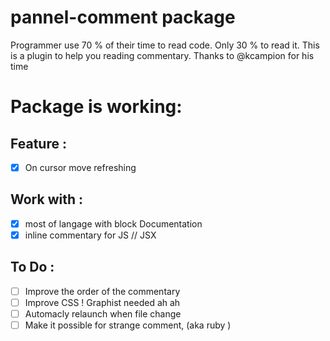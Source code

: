 # pannel-comment package

Programmer use 70 % of their time to read code. Only 30 % to read it.
This is a plugin to help you reading commentary.
Thanks to @kcampion for his time

#  Package is working:

## Feature :

- [x] On cursor move refreshing

## Work with :

- [x] most of langage with block Documentation
- [x] inline commentary for JS // JSX

## To Do :

- [ ] Improve the order of the commentary
- [ ] Improve CSS ! Graphist needed ah ah
- [ ] Automacly relaunch when file change
- [ ] Make it possible for strange comment, (aka ruby )
